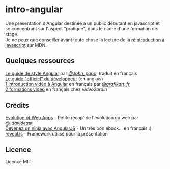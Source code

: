 # intro-angular
Une présentation d'Angular destinée à un public débutant en javascript et se concentrant sur l'aspect "pratique", dans le cadre d'une formation de stage.  
Je ne peux que conseiller avant toute chose la lecture de la [réintroduction à javascript](https://developer.mozilla.org/fr/docs/Web/JavaScript/Une_r%C3%A9introduction_%C3%A0_JavaScript) sur MDN.

## Quelques ressources
[Le guide de style Angular](https://github.com/johnpapa/angular-styleguide/blob/master/i18n/fr-FR.md) par [*@John_papa*](https://twitter.com/john_papa), traduit en français  
[Le guide "officiel" du développeur](https://code.angularjs.org/1.3.15/docs/guide) (en anglais)  
[1 introduction vidéo à Angular](http://www.grafikart.fr/formations/angularjs) en français par [*@grafikart_fr*](https://twitter.com/grafikart_fr)  
[2 formations vidéo](https://www.video2brain.com/fr/angularjs) en français chez *video2brain*  

## Crédits
[Evolution of Web Apps](https://github.com/davideast/evolution-of-web-apps) - Petite récap' de l'évolution du web par [*@_davideast*](https://twitter.com/_davideast)  
[Devenez un ninja avec AngularJS](https://books.ninja-squad.com/angularjs) - Un très bon ebook... en français :)  
[reveal.js](https://github.com/hakimel/reveal.js/) - Framework utilisé pour la présentation

## Licence
Licence MIT